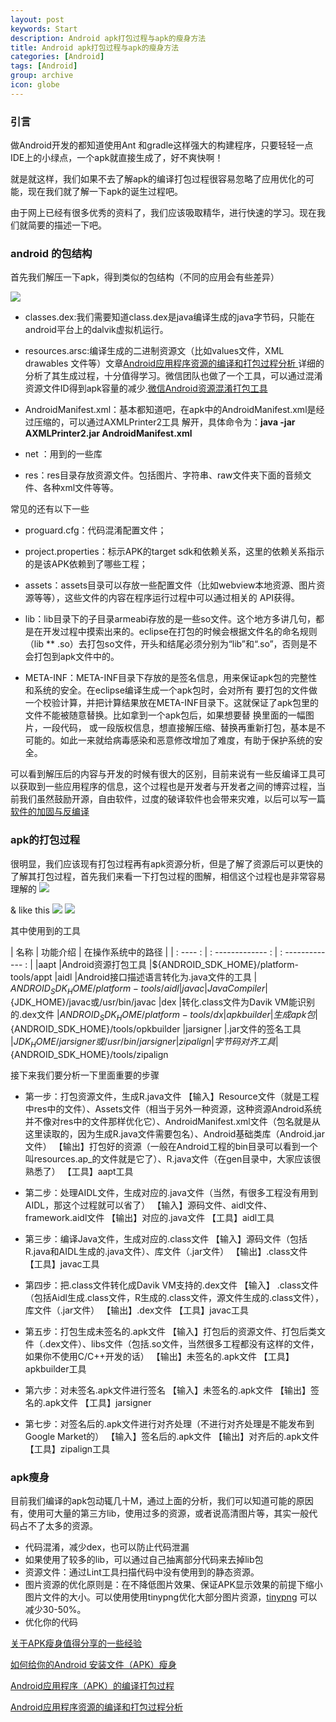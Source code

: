 ```yaml
---
layout: post
keywords: Start
description: Android apk打包过程与apk的瘦身方法
title: Android apk打包过程与apk的瘦身方法
categories: [Android]
tags: [Android]
group: archive
icon: globe
---
```


### 引言

做Android开发的都知道使用Ant 和gradle这样强大的构建程序，只要轻轻一点IDE上的小绿点，一个apk就直接生成了，好不爽快啊！

就是就这样，我们如果不去了解apk的编译打包过程很容易忽略了应用优化的可能，现在我们就了解一下apk的诞生过程吧。

由于网上已经有很多优秀的资料了，我们应该吸取精华，进行快速的学习。现在我们就简要的描述一下吧。

### android 的包结构

首先我们解压一下apk，得到类似的包结构（不同的应用会有些差异）

![](http://i13.tietuku.com/3a0ab88ab0f87d7f.png)

* classes.dex:我们需要知道class.dex是java编译生成的java字节码，只能在android平台上的dalvik虚拟机运行。

* resources.arsc:编译生成的二进制资源文（比如values文件，XML drawables 文件等）文章[Android应用程序资源的编译和打包过程分析 ](http://blog.csdn.net/luoshengyang/article/details/8744683) 详细的分析了其生成过程，十分值得学习。微信团队也做了一个工具，可以通过混淆资源文件ID得到apk容量的减少.[微信Android资源混淆打包工具](http://mp.weixin.qq.com/s?__biz=MzAwNDY1ODY2OQ==&mid=208135658&idx=1&sn=ac9bd6b4927e9e82f9fa14e396183a8f#rd)

* AndroidManifest.xml：基本都知道吧，在apk中的AndroidManifest.xml是经过压缩的，可以通过AXMLPrinter2工具 解开，具体命令为：**java -jar AXMLPrinter2.jar AndroidManifest.xml**

* net ：用到的一些库

* res：res目录存放资源文件。包括图片、字符串、raw文件夹下面的音频文件、各种xml文件等等。

常见的还有以下一些

* proguard.cfg：代码混淆配置文件；

* project.properties：标示APK的target sdk和依赖关系，这里的依赖关系指示的是该APK依赖到了哪些工程；

* assets：assets目录可以存放一些配置文件（比如webview本地资源、图片资源等等），这些文件的内容在程序运行过程中可以通过相关的 API获得。

* lib：lib目录下的子目录armeabi存放的是一些so文件。这个地方多讲几句，都是在开发过程中摸索出来的。eclipse在打包的时候会根据文件名的命名规则（lib ** .so）去打包so文件，开头和结尾必须分别为“lib”和“.so”，否则是不会打包到apk文件中的。

* META-INF：META-INF目录下存放的是签名信息，用来保证apk包的完整性和系统的安全。在eclipse编译生成一个apk包时，会对所有 要打包的文件做一个校验计算，并把计算结果放在META-INF目录下。这就保证了apk包里的文件不能被随意替换。比如拿到一个apk包后，如果想要替 换里面的一幅图片，一段代码， 或一段版权信息，想直接解压缩、替换再重新打包，基本是不可能的。如此一来就给病毒感染和恶意修改增加了难度，有助于保护系统的安全。

可以看到解压后的内容与开发的时候有很大的区别，目前来说有一些反编译工具可以获取到一些应用程序的信息，这个过程也是开发者与开发者之间的博弈过程，当前我们虽然鼓励开源，自由软件，过度的破译软件也会带来灾难，以后可以写一篇[软件的加固与反编译](...)

### apk的打包过程

很明显，我们应该现有打包过程再有apk资源分析，但是了解了资源后可以更快的了解其打包过程，首先我们来看一下打包过程的图解，相信这个过程也是非常容易理解的
![](http://pic002.cnblogs.com/images/2011/267603/2011122014434195.jpg)

& like this
![](http://pic002.cnblogs.com/images/2011/267603/2011122014463111.gif)
![](http://pic002.cnblogs.com/images/2011/267603/2011122014464569.gif)

其中使用到的工具

| 名称 | 功能介绍 | 在操作系统中的路径 |
| : ---- : | : ------------- : | : ------------- : |
|aapt 	|Android资源打包工具 	|${ANDROID_SDK_HOME}/platform-tools/appt
|aidl 	|Android接口描述语言转化为.java文件的工具 |	${ANDROID_SDK_HOME}/platform-tools/aidl
|javac 	|Java Compiler 	|${JDK_HOME}/javac或/usr/bin/javac
|dex 	|转化.class文件为Davik VM能识别的.dex文件 	|${ANDROID_SDK_HOME}/platform-tools/dx
|apkbuilder 	|生成apk包 	|${ANDROID_SDK_HOME}/tools/opkbuilder
|jarsigner 	|.jar文件的签名工具 	|${JDK_HOME}/jarsigner或/usr/bin/jarsigner
|zipalign 	|字节码对齐工具 	|${ANDROID_SDK_HOME}/tools/zipalign

接下来我们要分析一下里面重要的步骤

 * 第一步：打包资源文件，生成R.java文件
【输入】Resource文件（就是工程中res中的文件）、Assets文件（相当于另外一种资源，这种资源Android系统并不像对res中的文件那样优化它）、AndroidManifest.xml文件（包名就是从这里读取的，因为生成R.java文件需要包名）、Android基础类库（Android.jar文件）
【输出】打包好的资源（一般在Android工程的bin目录可以看到一个叫resources.ap_的文件就是它了）、R.java文件（在gen目录中，大家应该很熟悉了）
【工具】aapt工具

 * 第二步：处理AIDL文件，生成对应的.java文件（当然，有很多工程没有用到AIDL，那这个过程就可以省了）
【输入】源码文件、aidl文件、framework.aidl文件
【输出】对应的.java文件
【工具】aidl工具

 * 第三步：编译Java文件，生成对应的.class文件
【输入】源码文件（包括R.java和AIDL生成的.java文件）、库文件（.jar文件）
【输出】.class文件
【工具】javac工具

 * 第四步：把.class文件转化成Davik VM支持的.dex文件
【输入】 .class文件（包括Aidl生成.class文件，R生成的.class文件，源文件生成的.class文件），库文件（.jar文件）
【输出】.dex文件
【工具】javac工具

 * 第五步：打包生成未签名的.apk文件
【输入】打包后的资源文件、打包后类文件（.dex文件）、libs文件（包括.so文件，当然很多工程都没有这样的文件，如果你不使用C/C++开发的话）
【输出】未签名的.apk文件
【工具】apkbuilder工具

 * 第六步：对未签名.apk文件进行签名
【输入】未签名的.apk文件
【输出】签名的.apk文件
【工具】jarsigner

 * 第七步：对签名后的.apk文件进行对齐处理（不进行对齐处理是不能发布到Google Market的）
【输入】签名后的.apk文件
【输出】对齐后的.apk文件
【工具】zipalign工具

### apk瘦身

目前我们编译的apk包动辄几十M，通过上面的分析，我们可以知道可能的原因有，使用可大量的第三方lib，使用过多的资源，或者说高清图片等，其实一般代码占不了太多的资源。

* 代码混淆，减少dex，也可以防止代码泄漏
* 如果使用了较多的lib，可以通过自己抽离部分代码来去掉lib包
* 资源文件：通过Lint工具扫描代码中没有使用到的静态资源。
* 图片资源的优化原则是：在不降低图片效果、保证APK显示效果的前提下缩小图片文件的大小。可以使用使用tinypng优化大部分图片资源，[tinypng](https://tinypng.com) 可以减少30-50%。
* 优化你的代码

[关于APK瘦身值得分享的一些经验](http://www.open-open.com/lib/view/open1428321523479.html)

[如何给你的Android 安装文件（APK）瘦身](http://www.2cto.com/kf/201411/353176.html)

[Android应用程序（APK）的编译打包过程 ](http://blog.csdn.net/songjinshi/article/details/9059611)

[Android应用程序资源的编译和打包过程分析 ](http://blog.csdn.net/luoshengyang/article/details/8744683)
